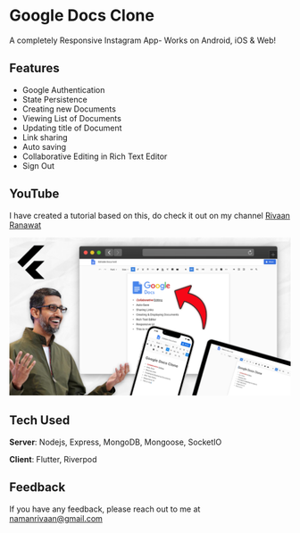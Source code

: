 # Google Docs Clone

A completely Responsive Instagram App- Works on Android, iOS & Web! 

## Features
- Google Authentication
- State Persistence
- Creating new Documents
- Viewing List of Documents
- Updating title of Document
- Link sharing
- Auto saving
- Collaborative Editing in Rich Text Editor
- Sign Out

## YouTube
I have created a tutorial based on this, do check it out on my channel [Rivaan Ranawat](https://youtu.be/W6vAQdzLcu4) 

<p align="center">
  <img width="600" src="https://github.com/Jayakrishna20/google-docs-clone/blob/master/screenshot.png" alt="Youtube Tutorial Image">
</p>

## Tech Used
**Server**: Nodejs, Express, MongoDB, Mongoose, SocketIO

**Client**: Flutter, Riverpod
    
## Feedback

If you have any feedback, please reach out to me at namanrivaan@gmail.com
